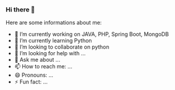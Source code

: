 ### Hi there 👋


Here are some informations about me:

- 🔭 I’m currently working on JAVA, PHP, Spring Boot, MongoDB
- 🌱 I’m currently learning Python
- 👯 I’m looking to collaborate on python
- 🤔 I’m looking for help with ...
- 💬 Ask me about ...
- 📫 How to reach me: ...
- 😄 Pronouns: ...
- ⚡ Fun fact: ...
